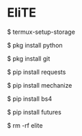 # EliTE

$ termux-setup-storage

$ pkg install python

$ pkg install git

$ pip install requests

$ pip install mechanize

$ pip install bs4

$ pip install futures

$ rm -rf elite

